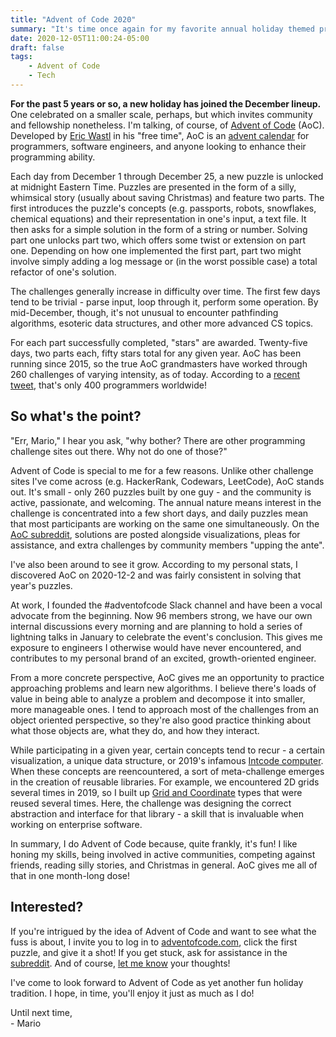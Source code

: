 ```yaml
---
title: "Advent of Code 2020"
summary: "It's time once again for my favorite annual holiday themed programming challenge!"
date: 2020-12-05T11:00:24-05:00
draft: false
tags:
    - Advent of Code
    - Tech
---
```


**For the past 5 years or so, a new holiday has joined the December lineup.**  One celebrated on a smaller scale, perhaps, but which invites community and fellowship nonetheless.  I'm talking, of course, of [Advent of Code](https://adventofcode.com/) (AoC).  Developed by [Eric Wastl](https://twitter.com/ericwastl) in his "free time", AoC is an [advent calendar](https://en.wikipedia.org/wiki/Advent_calendar) for programmers, software engineers, and anyone looking to enhance their programming ability.

Each day from December 1 through December 25, a new puzzle is unlocked at midnight Eastern Time.  Puzzles are presented in the form of a silly, whimsical story (usually about saving Christmas) and feature two parts.  The first introduces the puzzle's concepts (e.g. passports, robots, snowflakes, chemical equations) and their representation in one's input, a text file.  It then asks for a simple solution in the form of a string or number.  Solving part one unlocks part two, which offers some twist or extension on part one.  Depending on how one implemented the first part, part two might involve simply adding a log message or (in the worst possible case) a total refactor of one's solution.

The challenges generally increase in difficulty over time.  The first few days tend to be trivial - parse input, loop through it, perform some operation.  By mid-December, though, it's not unusual to encounter pathfinding algorithms, esoteric data structures, and other more advanced CS topics.

For each part successfully completed, "stars" are awarded.  Twenty-five days, two parts each, fifty stars total for any given year.  AoC has been running since 2015, so the true AoC grandmasters have worked through 260 challenges of varying intensity, as of today.  According to a [recent tweet](https://twitter.com/ericwastl/status/1334614452822564864?s=20), that's only 400 programmers worldwide!

## So what's the point?
"Err, Mario," I hear you ask, "why bother?  There are other programming challenge sites out there.  Why not do one of those?"

Advent of Code is special to me for a few reasons.  Unlike other challenge sites I've come across (e.g. HackerRank, Codewars, LeetCode), AoC stands out.  It's small - only 260 puzzles built by one guy - and the community is active, passionate, and welcoming.  The annual nature means interest in the challenge is concentrated into a few short days, and daily puzzles mean that most participants are working on the same one simultaneously.  On the [AoC subreddit](https://www.reddit.com/r/adventofcode), solutions are posted alongside visualizations, pleas for assistance, and extra challenges by community members "upping the ante".

I've also been around to see it grow.  According to my personal stats, I discovered AoC on 2020-12-2 and was fairly consistent in solving that year's puzzles.

At work, I founded the #adventofcode Slack channel and have been a vocal advocate from the beginning.  Now 96 members strong, we have our own internal discussions every morning and are planning to hold a series of lightning talks in January to celebrate the event's conclusion.  This gives me exposure to engineers I otherwise would have never encountered, and contributes to my personal brand of an excited, growth-oriented engineer.

From a more concrete perspective, AoC gives me an opportunity to practice approaching problems and learn new algorithms.  I believe there's loads of value in being able to analyze a problem and decompose it into smaller, more manageable ones.  I tend to approach most of the challenges from an object oriented perspective, so they're also good practice thinking about what those objects are, what they do, and how they interact.

While participating in a given year, certain concepts tend to recur - a certain visualization, a unique data structure, or 2019's infamous [Intcode computer](https://adventofcode.com/2019/day/2).  When these concepts are reencountered, a sort of meta-challenge emerges in the creation of reusable libraries.  For example, we encountered 2D grids several times in 2019, so I built up [Grid and Coordinate](https://github.com/mleone10/advent-of-code-2019/blob/master/grid.go) types that were reused several times.  Here, the challenge was designing the correct abstraction and interface for that library - a skill that is invaluable when working on enterprise software.

In summary, I do Advent of Code because, quite frankly, it's fun!  I like honing my skills, being involved in active communities, competing against friends, reading silly stories, and Christmas in general.  AoC gives me all of that in one month-long dose!

## Interested?
If you're intrigued by the idea of Advent of Code and want to see what the fuss is about, I invite you to log in to [adventofcode.com](https://adventofcode.com/), click the first puzzle, and give it a shot!  If you get stuck, ask for assistance in the [subreddit](https://www.reddit.com/r/adventofcode).  And of course, [let me know](https://twitter.com/mleone5244) your thoughts!

I've come to look forward to Advent of Code as yet another fun holiday tradition.  I hope, in time, you'll enjoy it just as much as I do!

Until next time,  
\- Mario